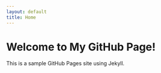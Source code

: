 ```yaml
---
layout: default
title: Home
---
```


# Welcome to My GitHub Page!
This is a sample GitHub Pages site using Jekyll.
